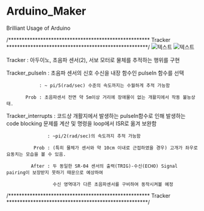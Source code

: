 # Arduino_Maker
Brilliant Usage of Arduino

/***************************************************** Tracker *****************************************************/
![텍스트](https://user-images.githubusercontent.com/51029215/61582552-3aeb6f80-ab67-11e9-97a6-5496456e34f3.png)
![텍스트](https://user-images.githubusercontent.com/51029215/61582558-46d73180-ab67-11e9-9a3b-e9a40b0c4e5c.jpg)



Tracker : 아두이노, 초음파 센서(2), 서보 모터로 물체를 추적하는 행위를 구현

Tracker_pulseIn : 초음파 센서의 신호 수신을 내장 함수인 pulseIn 함수를 선택

                : ~ pi/5(rad/sec) 수준의 속도까지는 수월하게 추적 가능함
                
           Prob : 초음파센서 전면 약 5m이상 거리에 장애물이 없는 개활지에서 작동 불능상태.
           
Tracker_interrupts : 코드상 개활지에서 발생하는 pulseIn함수로 인해 발생하는 code blocking 문제를 계산 및 명령을 loop에서 ISR로 옮겨 보완함

                   : ~pi/2(rad/sec)의 속도까지 추적 가능함
                   
              Prob : (특히 물체가 센서와 약 10cm 이내로 근접하였을 경우) 고개가 좌우로 요동치는 모습을 볼 수 있음.
              
             After : 두 동일한 SR-04 센서의 출력(TRIG)-수신(ECHO) Signal pairing이 보장받지 못하기 때문으로 예상하여 
             
                     수신 영역대가 다른 초음파센서를 구비하여 동작시켜볼 예정
                     
/***************************************************** Tracker *****************************************************/

